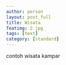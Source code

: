 ```yaml
---
author: person
layout: post_full
title: Wisata
featimg: 2.jpg
tags: [text]
category: [standard]
---
```

contoh wisata kampar
